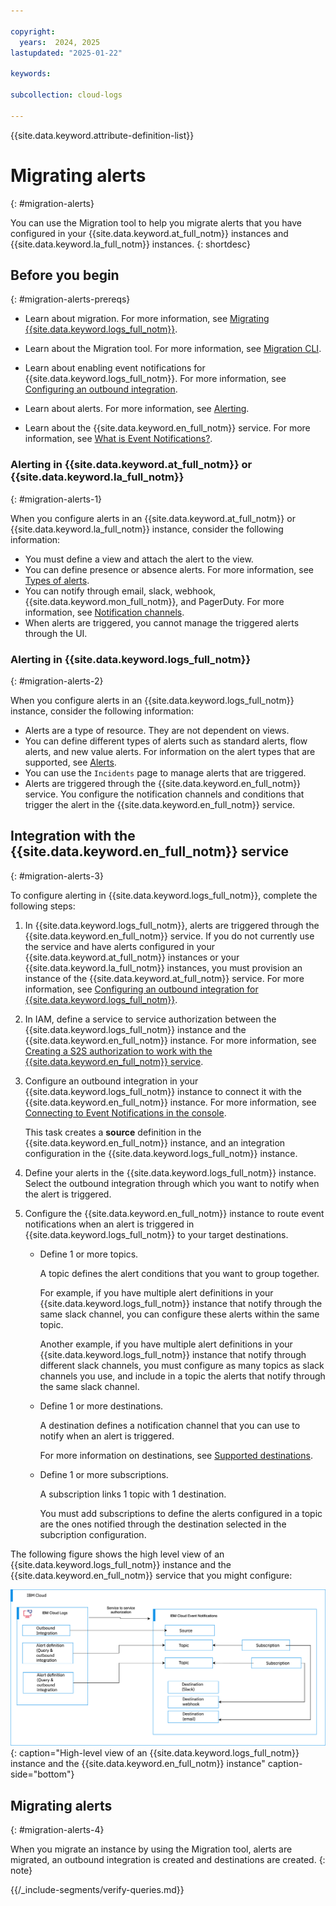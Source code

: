 ```yaml
---

copyright:
  years:  2024, 2025
lastupdated: "2025-01-22"

keywords:

subcollection: cloud-logs

---
```


{{site.data.keyword.attribute-definition-list}}



# Migrating alerts
{: #migration-alerts}

You can use the Migration tool to help you migrate alerts that you have configured in your {{site.data.keyword.at_full_notm}} instances and {{site.data.keyword.la_full_notm}} instances.
{: shortdesc}


## Before you begin
{: #migration-alerts-prereqs}

- Learn about migration. For more information, see [Migrating {{site.data.keyword.logs_full_notm}}](/docs/cloud-logs?topic=cloud-logs-migration-intro).

- Learn about the Migration tool. For more information, see [Migration CLI](/docs/cloud-logs?topic=cloud-logs-migration_cli).

- Learn about enabling event notifications for {{site.data.keyword.logs_full_notm}}. For more information, see [Configuring an outbound integration](/docs/cloud-logs?topic=cloud-logs-event-notifications-configure).

- Learn about alerts. For more information, see [Alerting](/docs/cloud-logs?topic=cloud-logs-alerts).

- Learn about the {{site.data.keyword.en_full_notm}} service. For more information, see [What is Event Notifications?](/docs/event-notifications?topic=event-notifications-en-about).



### Alerting in {{site.data.keyword.at_full_notm}} or {{site.data.keyword.la_full_notm}}
{: #migration-alerts-1}

When you configure alerts in an {{site.data.keyword.at_full_notm}} or {{site.data.keyword.la_full_notm}} instance, consider the following information:
- You must define a view and attach the alert to the view.
- You can define presence or absence alerts. For more information, see [Types of alerts](/docs/activity-tracker?topic=activity-tracker-alerts).
- You can notify through email, slack, webhook, {{site.data.keyword.mon_full_notm}}, and PagerDuty. For more information, see [Notification channels](/docs/activity-tracker?topic=activity-tracker-alerts#alerts_channels).
- When alerts are triggered, you cannot manage the triggered alerts through the UI.



### Alerting in {{site.data.keyword.logs_full_notm}}
{: #migration-alerts-2}


When you configure alerts in an {{site.data.keyword.logs_full_notm}} instance, consider the following information:
- Alerts are a type of resource. They are not dependent on views.
- You can define different types of alerts such as standard alerts, flow alerts, and new value alerts. For information on the alert types that are supported, see [Alerts](/docs/cloud-logs?topic=cloud-logs-alerts&interface=ui#alert-types).
- You can use the `Incidents` page to manage alerts that are triggered.
- Alerts are triggered through the {{site.data.keyword.en_full_notm}} service. You configure the notification channels and conditions that trigger the alert in the {{site.data.keyword.en_full_notm}} service.



## Integration with the {{site.data.keyword.en_full_notm}} service
{: #migration-alerts-3}



To configure alerting in {{site.data.keyword.logs_full_notm}}, complete the following steps:
1. In {{site.data.keyword.logs_full_notm}}, alerts are triggered through the {{site.data.keyword.en_full_notm}} service. If you do not currently use the service and have alerts configured in your {{site.data.keyword.at_full_notm}} instances or your {{site.data.keyword.la_full_notm}} instances, you must provision an instance of the {{site.data.keyword.at_full_notm}} service. For more information, see [Configuring an outbound integration for {{site.data.keyword.logs_full_notm}}](/docs/cloud-logs?topic=cloud-logs-event-notifications-configure).

2. In IAM, define a service to service authorization between the {{site.data.keyword.logs_full_notm}} instance and the {{site.data.keyword.en_full_notm}} instance. For more information, see [Creating a S2S authorization to work with the {{site.data.keyword.en_full_notm}} service](/docs/cloud-logs?topic=cloud-logs-iam-service-auth-en).

3. Configure an outbound integration in your {{site.data.keyword.logs_full_notm}} instance to connect it with the {{site.data.keyword.en_full_notm}} instance. For more information, see [Connecting to Event Notifications in the console](/docs/cloud-logs?topic=cloud-logs-event-notifications-configure).

    This task creates a **source** definition in the {{site.data.keyword.en_full_notm}} instance, and an integration configuration in the {{site.data.keyword.logs_full_notm}} instance.

4. Define your alerts in the {{site.data.keyword.logs_full_notm}} instance. Select the outbound integration through which you want to notify when the alert is triggered.

5. Configure the {{site.data.keyword.en_full_notm}} instance to route event notifications when an alert is triggered in {{site.data.keyword.logs_full_notm}} to your target destinations.

    - Define 1 or more topics.

        A topic defines the alert conditions that you want to group together.

        For example, if you have multiple alert definitions in your {{site.data.keyword.logs_full_notm}} instance that notify through the same slack channel, you can configure these alerts within the same topic.

        Another example, if you have multiple alert definitions in your {{site.data.keyword.logs_full_notm}} instance that notify through different slack channels, you must configure as many topics as slack channels you use, and include in a topic the alerts that notify through the same slack channel.

    - Define 1 or more destinations.

        A destination defines a notification channel that you can use to notify when an alert is triggered.

        For more information on destinations, see [Supported destinations](/docs/event-notifications?topic=event-notifications-en-destination).

    - Define 1 or more subscriptions.

        A subscription links 1 topic with 1 destination.

        You must add subscriptions to define the alerts configured in a topic are the ones notified through the destination selected in the subcription configuration.


The following figure shows the high level view of an {{site.data.keyword.logs_full_notm}} instance and the {{site.data.keyword.en_full_notm}} service that you might configure:

![High-level view of an {{site.data.keyword.logs_full_notm}} instance and the {{site.data.keyword.en_full_notm}} instance](/images/alerts-cl-en-integration.svg "High-level view of an {{site.data.keyword.logs_full_notm}} instance and the {{site.data.keyword.en_full_notm}} instance"){: caption="High-level view of an {{site.data.keyword.logs_full_notm}} instance and the {{site.data.keyword.en_full_notm}} instance" caption-side="bottom"}



## Migrating alerts
{: #migration-alerts-4}

When you migrate an instance by using the Migration tool, alerts are migrated, an outbound integration is created and destinations are created.
{: note}


{{/_include-segments/verify-queries.md}}
